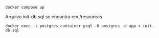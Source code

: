 ``` console
docker compose up
```

Arquivo init-db.sql se encontra em /resources
``` console
docker exec -i postgres_container psql -U postgres -d app < init-db.sql
```